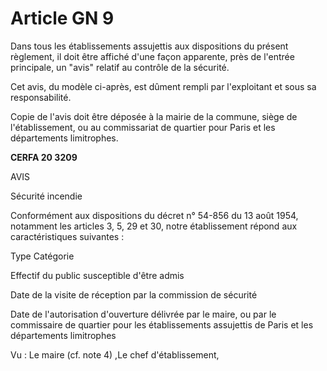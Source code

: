 # Article GN 9

Dans tous les établissements assujettis aux dispositions du présent règlement, il doit être affiché d'une façon apparente, près de l'entrée principale, un "avis"  relatif au contrôle de la sécurité.

Cet avis, du modèle ci-après, est dûment rempli par l'exploitant et sous sa responsabilité.

Copie de l'avis doit être déposée à la mairie de la commune, siège de l'établissement, ou au commissariat de quartier pour Paris et les départements limitrophes.

**CERFA  20 3209**

AVIS

Sécurité incendie

Conformément aux dispositions du décret n° 54-856 du 13 août 1954, notamment les articles 3, 5, 29 et 30, notre établissement répond aux caractéristiques suivantes :

Type Catégorie

Effectif du public susceptible d'être admis

Date de la visite de réception par la commission de sécurité

Date de l'autorisation d'ouverture délivrée par le maire, ou par le commissaire de quartier pour les établissements assujettis de Paris et les départements limitrophes

Vu : Le maire (cf. note 4) ,Le chef d'établissement,
